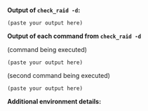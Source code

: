 <!--

If you are reporting a new issue, make sure that there are not have any
duplicates already open. You can ensure this by searching the issue list for
this repository. If there is a duplicate, please close your issue and add a
comment to the existing issue instead.

If you suspect your issue is a bug, please edit your issue description to
include the BUG REPORT INFORMATION shown below. If you fail to provide this
information, your problem can not be debugged and and issue will be closed.
However, issue can be reopened if you later provide the information.

For more information about reporting issues, see
https://github.com/glensc/nagios-plugin-check_raid#reporting-bugs

-->

**Output of `check_raid -d`:**

```
(paste your output here)
```

**Output of each command from `check_raid -d`**

<!--
You can also attach text files to bugreport of each output
-->

(command being executed)
```
(paste your output here)
```

(second command being executed)
```
(paste your output here)
```

**Additional environment details:**

